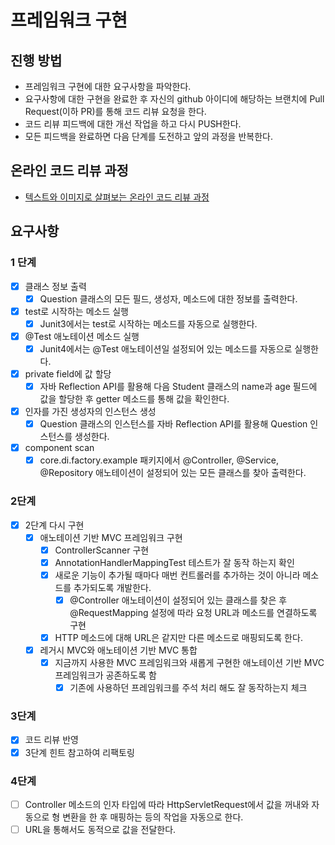 # 프레임워크 구현
## 진행 방법
* 프레임워크 구현에 대한 요구사항을 파악한다.
* 요구사항에 대한 구현을 완료한 후 자신의 github 아이디에 해당하는 브랜치에 Pull Request(이하 PR)를 통해 코드 리뷰 요청을 한다.
* 코드 리뷰 피드백에 대한 개선 작업을 하고 다시 PUSH한다.
* 모든 피드백을 완료하면 다음 단계를 도전하고 앞의 과정을 반복한다.

## 온라인 코드 리뷰 과정
* [텍스트와 이미지로 살펴보는 온라인 코드 리뷰 과정](https://github.com/next-step/nextstep-docs/tree/master/codereview)

## 요구사항
### 1 단계
- [x] 클래스 정보 출력
  - [x] Question 클래스의 모든 필드, 생성자, 메소드에 대한 정보를 출력한다.
- [x] test로 시작하는 메소드 실행
  - [x] Junit3에서는 test로 시작하는 메소드를 자동으로 실행한다.
- [x] @Test 애노테이션 메소드 실행
  - [x] Junit4에서는 @Test 애노테이션일 설정되어 있는 메소드를 자동으로 실행한다.
- [x] private field에 값 할당
  - [x] 자바 Reflection API를 활용해 다음 Student 클래스의 name과 age 필드에 값을 할당한 후 getter 메소드를 통해 값을 확인한다.
- [x] 인자를 가진 생성자의 인스턴스 생성
  - [x] Question 클래스의 인스턴스를 자바 Reflection API를 활용해 Question 인스턴스를 생성한다.
- [x] component scan
  - [x] core.di.factory.example 패키지에서 @Controller, @Service, @Repository 애노테이션이 설정되어 있는 모든 클래스를 찾아 출력한다.

### 2단계
- [x] 2단계 다시 구현
  - [x] 애노테이션 기반 MVC 프레임워크 구현
    - [x] ControllerScanner 구현
    - [x] AnnotationHandlerMappingTest 테스트가 잘 동작 하는지 확인
    - [x] 새로운 기능이 추가될 때마다 매번 컨트롤러를 추가하는 것이 아니라 메소드를 추가되도록 개발한다.
      - [x] @Controller 애노테이션이 설정되어 있는 클래스를 찾은 후 @RequestMapping 설정에 따라 요청 URL과 메소드를 연결하도록 구현
    - [x] HTTP 메소드에 대해 URL은 같지만 다른 메소드로 매핑되도록 한다.
  - [x] 레거시 MVC와 애노테이션 기반 MVC 통합
    - [x] 지금까지 사용한 MVC 프레임워크와 새롭게 구현한 애노테이션 기반 MVC 프레임워크가 공존하도록 함
      - [x] 기존에 사용하던 프레임워크를 주석 처리 해도 잘 동작하는지 체크

### 3단계
- [x] 코드 리뷰 반영
- [x] 3단계 힌트 참고하여 리팩토링

### 4단계
- [ ] Controller 메소드의 인자 타입에 따라 HttpServletRequest에서 값을 꺼내와 자동으로 형 변환을 한 후 매핑하는 등의 작업을 자동으로 한다.
- [ ] URL을 통해서도 동적으로 값을 전달한다. 